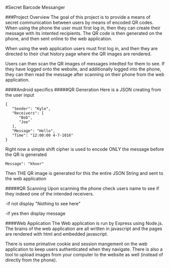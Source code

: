 #Secret Barcode Messanger

###Project Overview
The goal of this project is to provide a means of secret communication between users by means of encoded QR codes.
When using the phone the user must first log in, then they can create their message with its intented recipients. 
The QR code is then generated on the phone, and then sent online to the web application.

When using the web application users must first log in, and then they are directed to their chat history page where
the QR images are rendered. 

Users can then scan the QR images of messages intedted for them to see. If they have logged onto the website, and additionally logged into the phone, they can then read the message after scanning on their phone from the web application.

####Android specifics
#####QR Generation
Here is a JSON creating from the user input
```
{
   "Sender": "Kyle",
   "Receivers": [
      "Bob",
      "Joe"
   ],
   "Message": "Hello",
   "Time": "12:00:00 4-7-1016"
}
```
Right now a simple shift cipher is used to encode ONLY the message before the QR is generated

```
Message": "khoor"
```

Then THE QR image is generated for this the entire JSON String and sent to the web application

#####QR Scanning
Upon scanning the phone check users name to see if they indeed one of the intended receivers.

   -if not display "Nothing to see here" 
   
   -if yes then display message


####Web Application
The Web application is run by Express using Node.js. The brains of the web application are all written in javascript and the pages are rendered with html and embedded javascript.

There is some primative cookie and session mangement on the web application to keep users authenticated when they navigate. 
There is also a tool to upload images from your computer to the website as well (instead of directly from the phone).

